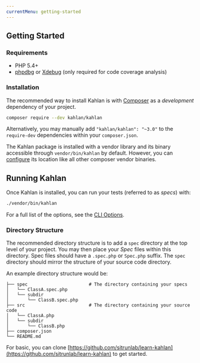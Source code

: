 ```yaml
---
currentMenu: getting-started
---
```


## Getting Started

<a name="requirements"></a>
### Requirements
- PHP 5.4+
- [phpdbg](http://php.net/manual/en/debugger-about.php) or [Xdebug](http://xdebug.org/) (only required for code coverage analysis)


<a name="installation"></a>
### Installation
The recommended way to install Kahlan is with [Composer](http://getcomposer.org/) as a *development* dependency of your project.

```bash
composer require --dev kahlan/kahlan
```

Alternatively, you may manually add `"kahlan/kahlan": "~3.0"` to the `require-dev` dependencies within your `composer.json`.

The Kahlan package is installed with a vendor library and its binary accessible through `vendor/bin/kahlan` by default. However, you can [configure](https://getcomposer.org/doc/articles/vendor-binaries.md#can-vendor-binaries-be-installed-somewhere-other-than-vendor-bin-) its location like all other composer vendor binaries.

<a name="running-kahlan"></a>
## Running Kahlan
Once Kahlan is installed, you can run your tests (referred to as *specs*) with:

```bash
./vendor/bin/kahlan
```

For a full list of the options, see the [CLI Options](cli-options.md).


<a name="directory-structure"></a>
### Directory Structure
The recommended directory structure is to add a `spec` directory at the top level of your project. You may then place your *Spec* files within this directory. Spec files should have a `.spec.php` or `Spec.php` suffix. The `spec` directory should mirror the structure of your source code directory.

An example directory structure would be:

```
├── spec                       # The directory containing your specs
│   └── ClassA.spec.php
│   └── subdir
│       └── ClassB.spec.php
├── src                        # The directory containing your source code
│   └── ClassA.php
│   └── subdir
│       └── ClassB.php
├── composer.json
└── README.md
```

For basic, you can clone [https://github.com/sitrunlab/learn-kahlan](https://github.com/sitrunlab/learn-kahlan) to get started.
